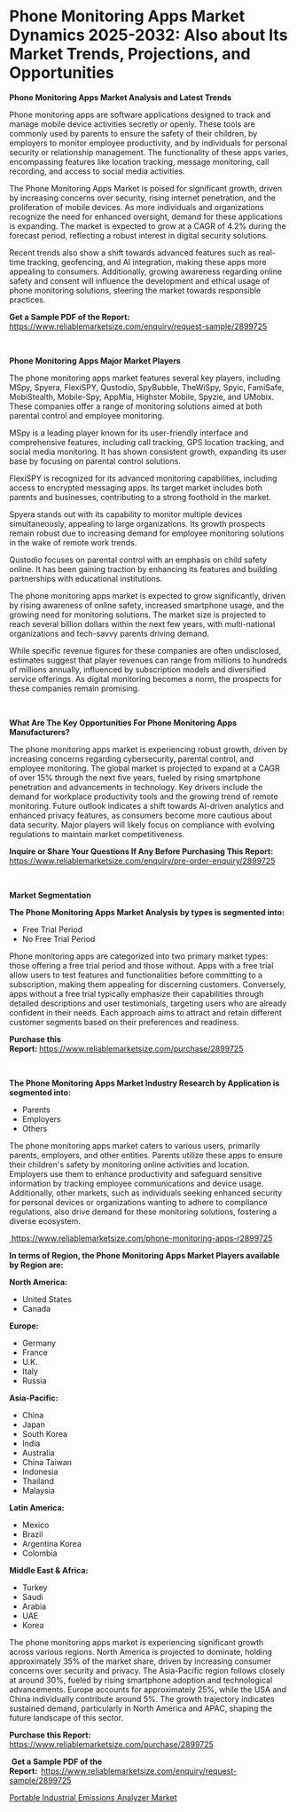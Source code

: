 <p><h1>Phone Monitoring Apps Market Dynamics 2025-2032: Also about Its Market Trends, Projections, and Opportunities</h1></p><p><strong>Phone Monitoring Apps Market Analysis and Latest Trends</strong></p>
<p><p>Phone monitoring apps are software applications designed to track and manage mobile device activities secretly or openly. These tools are commonly used by parents to ensure the safety of their children, by employers to monitor employee productivity, and by individuals for personal security or relationship management. The functionality of these apps varies, encompassing features like location tracking, message monitoring, call recording, and access to social media activities.</p><p>The Phone Monitoring Apps Market is poised for significant growth, driven by increasing concerns over security, rising internet penetration, and the proliferation of mobile devices. As more individuals and organizations recognize the need for enhanced oversight, demand for these applications is expanding. The market is expected to grow at a CAGR of 4.2% during the forecast period, reflecting a robust interest in digital security solutions. </p><p>Recent trends also show a shift towards advanced features such as real-time tracking, geofencing, and AI integration, making these apps more appealing to consumers. Additionally, growing awareness regarding online safety and consent will influence the development and ethical usage of phone monitoring solutions, steering the market towards responsible practices.</p></p>
<p><strong>Get a Sample PDF of the Report:&nbsp;</strong> <a href="https://www.reliablemarketsize.com/enquiry/request-sample/2899725?utm_campaign=2459&utm_medium=2&utm_source=Github&utm_content=ia&utm_term=16032025&utm_id=phone-monitoring-apps">https://www.reliablemarketsize.com/enquiry/request-sample/2899725</a></p>
<p>&nbsp;</p>
<p><strong>Phone Monitoring Apps Major Market Players</strong></p>
<p><p>The phone monitoring apps market features several key players, including MSpy, Spyera, FlexiSPY, Qustodio, SpyBubble, TheWiSpy, Spyic, FamiSafe, MobiStealth, Mobile-Spy, AppMia, Highster Mobile, Spyzie, and UMobix. These companies offer a range of monitoring solutions aimed at both parental control and employee monitoring.</p><p>MSpy is a leading player known for its user-friendly interface and comprehensive features, including call tracking, GPS location tracking, and social media monitoring. It has shown consistent growth, expanding its user base by focusing on parental control solutions.</p><p>FlexiSPY is recognized for its advanced monitoring capabilities, including access to encrypted messaging apps. Its target market includes both parents and businesses, contributing to a strong foothold in the market.</p><p>Spyera stands out with its capability to monitor multiple devices simultaneously, appealing to large organizations. Its growth prospects remain robust due to increasing demand for employee monitoring solutions in the wake of remote work trends.</p><p>Qustodio focuses on parental control with an emphasis on child safety online. It has been gaining traction by enhancing its features and building partnerships with educational institutions.</p><p>The phone monitoring apps market is expected to grow significantly, driven by rising awareness of online safety, increased smartphone usage, and the growing need for monitoring solutions. The market size is projected to reach several billion dollars within the next few years, with multi-national organizations and tech-savvy parents driving demand.</p><p>While specific revenue figures for these companies are often undisclosed, estimates suggest that player revenues can range from millions to hundreds of millions annually, influenced by subscription models and diversified service offerings. As digital monitoring becomes a norm, the prospects for these companies remain promising.</p></p>
<p>&nbsp;</p>
<p><strong>What Are The Key Opportunities For Phone Monitoring Apps Manufacturers?</strong></p>
<p><p>The phone monitoring apps market is experiencing robust growth, driven by increasing concerns regarding cybersecurity, parental control, and employee monitoring. The global market is projected to expand at a CAGR of over 15% through the next five years, fueled by rising smartphone penetration and advancements in technology. Key drivers include the demand for workplace productivity tools and the growing trend of remote monitoring. Future outlook indicates a shift towards AI-driven analytics and enhanced privacy features, as consumers become more cautious about data security. Major players will likely focus on compliance with evolving regulations to maintain market competitiveness.</p></p>
<p><strong>Inquire or Share Your Questions If Any Before Purchasing This Report:</strong> <a href="https://www.reliablemarketsize.com/enquiry/pre-order-enquiry/2899725?utm_campaign=2459&utm_medium=2&utm_source=Github&utm_content=ia&utm_term=16032025&utm_id=phone-monitoring-apps">https://www.reliablemarketsize.com/enquiry/pre-order-enquiry/2899725</a></p>
<p>&nbsp;</p>
<p><strong>Market Segmentation</strong></p>
<p><strong>The Phone Monitoring Apps Market Analysis by types is segmented into:</strong></p>
<p><ul><li>Free Trial Period</li><li>No Free Trial Period</li></ul></p>
<p><p>Phone monitoring apps are categorized into two primary market types: those offering a free trial period and those without. Apps with a free trial allow users to test features and functionalities before committing to a subscription, making them appealing for discerning customers. Conversely, apps without a free trial typically emphasize their capabilities through detailed descriptions and user testimonials, targeting users who are already confident in their needs. Each approach aims to attract and retain different customer segments based on their preferences and readiness.</p></p>
<p><strong>Purchase this Report:&nbsp;</strong><a href="https://www.reliablemarketsize.com/purchase/2899725?utm_campaign=2459&utm_medium=2&utm_source=Github&utm_content=ia&utm_term=16032025&utm_id=phone-monitoring-apps">https://www.reliablemarketsize.com/purchase/2899725</a></p>
<p>&nbsp;</p>
<p><strong>The Phone Monitoring Apps Market Industry Research by Application is segmented into:</strong></p>
<p><ul><li>Parents</li><li>Employers</li><li>Others</li></ul></p>
<p><p>The phone monitoring apps market caters to various users, primarily parents, employers, and other entities. Parents utilize these apps to ensure their children's safety by monitoring online activities and location. Employers use them to enhance productivity and safeguard sensitive information by tracking employee communications and device usage. Additionally, other markets, such as individuals seeking enhanced security for personal devices or organizations wanting to adhere to compliance regulations, also drive demand for these monitoring solutions, fostering a diverse ecosystem.</p></p>
<p><a href="https://www.reliablemarketsize.com/phone-monitoring-apps-r2899725?utm_campaign=2459&utm_medium=2&utm_source=Github&utm_content=ia&utm_term=16032025&utm_id=phone-monitoring-apps">&nbsp;https://www.reliablemarketsize.com/phone-monitoring-apps-r2899725</a></p>
<p><strong>In terms of Region, the Phone Monitoring Apps Market Players available by Region are:</strong></p>
<p>
    <p> <strong> North America: </strong>
        <ul>
            <li>United States</li>
            <li>Canada</li>
        </ul>
        </p> 
    <p> <strong> Europe: </strong>
        <ul>
            <li>Germany</li>
            <li>France</li>
            <li>U.K.</li>
            <li>Italy</li>
            <li>Russia</li>
        </ul>
        </p> 
    <p> <strong> Asia-Pacific: </strong>
        <ul>
            <li>China</li>
            <li>Japan</li>
            <li>South Korea</li>
            <li>India</li>
            <li>Australia</li>
            <li>China Taiwan</li>
            <li>Indonesia</li>
            <li>Thailand</li>
            <li>Malaysia</li>
        </ul>
        </p> 
    <p> <strong> Latin America: </strong>
        <ul>
            <li>Mexico</li>
            <li>Brazil</li>
            <li>Argentina Korea</li>
            <li>Colombia</li>
        </ul>
        </p> 
    <p> <strong> Middle East & Africa: </strong>
        <ul>
            <li>Turkey</li>
            <li>Saudi</li>
            <li>Arabia</li>
            <li>UAE</li>
            <li>Korea</li>
        </ul>
    </p>
    </p>
<p><p>The phone monitoring apps market is experiencing significant growth across various regions. North America is projected to dominate, holding approximately 35% of the market share, driven by increasing consumer concerns over security and privacy. The Asia-Pacific region follows closely at around 30%, fueled by rising smartphone adoption and technological advancements. Europe accounts for approximately 25%, while the USA and China individually contribute around 5%. The growth trajectory indicates sustained demand, particularly in North America and APAC, shaping the future landscape of this sector.</p></p>
<p><strong>Purchase this Report: </strong><a href="https://www.reliablemarketsize.com/purchase/2899725?utm_campaign=2459&utm_medium=2&utm_source=Github&utm_content=ia&utm_term=16032025&utm_id=phone-monitoring-apps">https://www.reliablemarketsize.com/purchase/2899725</a></p>
<p>&nbsp;<strong>Get a Sample PDF of the Report:&nbsp;&nbsp;</strong><a href="https://www.reliablemarketsize.com/enquiry/request-sample/2899725?utm_campaign=2459&utm_medium=2&utm_source=Github&utm_content=ia&utm_term=16032025&utm_id=phone-monitoring-apps">https://www.reliablemarketsize.com/enquiry/request-sample/2899725</a></p>
<p><strong></strong></p>
<p><p><a href="https://github.com/hartsockdonnette82/Market-Research-Report-List-1/blob/main/portable-industrial-emissions-analyzer-market.md?utm_campaign=2459&utm_medium=2&utm_source=Github&utm_content=ia&utm_term=16032025&utm_id=phone-monitoring-apps">Portable Industrial Emissions Analyzer Market</a></p></p>